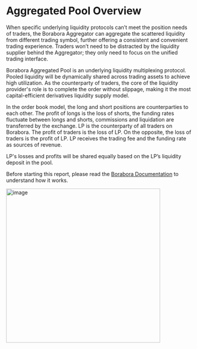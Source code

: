 # Aggregated Pool Overview

When specific underlying liquidity protocols can’t meet the position needs of traders, the Borabora Aggregator can aggregate the scattered liquidity from different trading symbol, further offering a consistent and convenient trading experience. Traders won’t need to be distracted by the liquidity supplier behind the Aggregator; they only need to focus on the unified trading interface.

Borabora Aggregated Pool is an underlying liquidity multiplexing protocol. Pooled liquidity will be dynamically shared across trading assets to achieve high utilization. As the counterparty of traders, the core of the liquidity provider's role is to complete the order without slippage, making it the most capital-efficient derivatives liquidity supply model.

In the order book model, the long and short positions are counterparties to each other. The profit of longs is the loss of shorts, the funding rates fluctuate between longs and shorts, commissions and liquidation are transferred by the exchange.
LP is the counterparty of all traders on Borabora. The profit of traders is the loss of LP. On the opposite, the loss of traders is the profit of LP. LP receives the trading fee and the funding rate as sources of revenue.

LP's losses and profits will be shared equally based on the LP’s liquidity deposit in the pool.

Before starting this report, please read the [Borabora Documentation](https://docs.borabora.ooo) to understand how it works.

<img width="416" alt="image" src="https://github.com/boraboradao/BoraboraPVE/assets/103490210/64c84cbc-e799-447a-af63-a06e545af47b">


